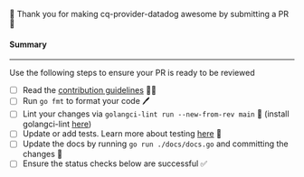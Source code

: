 🎉 Thank you for making cq-provider-datadog awesome by submitting a PR 🎉

#### Summary

<!--
Explain what problem this PR addresses
-->

---

Use the following steps to ensure your PR is ready to be reviewed

- [ ] Read the [contribution guidelines](../blob/main/CONTRIBUTING.md) 🧑‍🎓
- [ ] Run `go fmt` to format your code 🖊
- [ ] Lint your changes via `golangci-lint run --new-from-rev main` 🚨 (install golangci-lint [here](https://golangci-lint.run/usage/install/#local-installation))
- [ ] Update or add tests. Learn more about testing [here](https://docs.cloudquery.io/docs/developers/sdk/testing) 🧪
- [ ] Update the docs by running `go run ./docs/docs.go` and committing the changes 📃
- [ ] Ensure the status checks below are successful ✅
